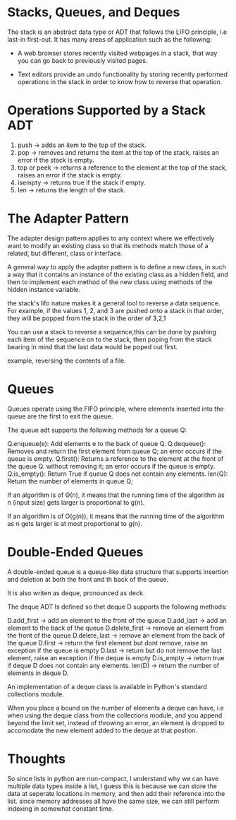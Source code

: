 # Stacks, Queues, and Deques

The stack is an abstract data type or ADT that follows the LIFO principle, i.e last-in first-out. It has many areas of application such as the following:

- A web browser stores recently visited webpages in a stack, that way you can go back to previously visited pages.

- Text editors provide an undo functionality by storing recently performed operations in the stack in order to know how to reverse that operation.

# Operations Supported by a Stack ADT

1. push -> adds an item to the top of the stack.
2. pop -> removes and returns the item at the top of the stack, raises an error if the stack is empty.
3. top or peek -> returns a reference to the element at the top of the stack, raises an error if the stack is empty.
4. isempty -> returns true if the stack if empty.
5. len -> returns the length of the stack.

# The Adapter Pattern

The adapter design pattern applies to any context where we effectively want to modify an existing class so that its methods match those of a related, but different, class or interface.

A general way to apply the adapter pattern is to define a new class, in such a way that it contains an instance of the existing class as a hidden field, and then to implement each method of the new class using methods of the hidden instance variable.

the stack's lifo nature makes it a general tool to reverse a data sequence. For example, if the values 1, 2, and 3 are pushed onto a stack in that order, they will be popped from the stack in the order of 3,2,1

You can use a stack to reverse a sequence,this can be done by pushing each item of the sequence on to the stack, then poping from the stack bearing in mind that the last data would be poped out first.

example, reversing the contents of a file.


# Queues

Queues operate using the FIFO principle, where elements inserted into the queue are the first to exit the queue.

The queue adt supports the following methods for a queue Q:

Q.enqueue(e): Add elements e to the back of queue Q.
Q.dequeue(): Removes and return the first element from queue Q; an error occurs if the queue is empty.
Q.first(): Returns a reference to the element at the front of the queue Q. without removing it; an error occurs if the queue is empty.
Q.is_empty(): Return True if queue Q does not contain any elements.
len(Q): Return the number of elements in queue Q;

If an algorithm is of Θ(n), it means that the running time of the algorithm as n (input size) gets larger is proportional to g(n).

If an algorithm is of O(g(n)), it means that the running time of the algorithm as n gets larger is at most proportional to g(n).


# Double-Ended Queues

A double-ended queue is a queue-like data structure that supports insertion and deletion at both the front and th back of the queue.

It is also writen as deque, pronounced as deck.

The deque ADT Is defined so thet deque D supports the following methods:

D.add_first -> add an element to the front of the queue
D.add_last -> add an element to the back of the queue
D.delete_first -> remove an element from the front of the queue
D.delete_last -> remove an element from the back of the queue
D.first -> return the first element but dont remove, raise an exception if the queue is empty
D.last -> return but do not remove the last element, raise an exception if the deque is empty
D.is_empty -> return true if deque D does not contain any elements.
len(D) -> return the number of elements in deque D.

An implementation of a deque class is available in Python's standard collections module.

When you place a bound on the number of elements a deque can have, i.e when using the deque class from the collections module, and you append beyond the limit set, instead of throwing an error, an element is dropped to accomodate the new element added to the deque at that postion.

# Thoughts

So since lists in python are non-compact, I understand why we can have multiple data types inside a list, I guess this is because we can store the data at seperate locations in memory, and then add their reference into the list. since memory addresses all have the same size, we can still perform indexing in somewhat constant time.







